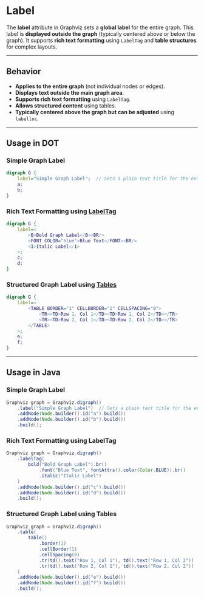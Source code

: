 # Label

The **label** attribute in Graphviz sets a **global label** for the entire graph. This label is **displayed outside the graph** (typically centered above or below the graph). It supports **rich text formatting** using `LabelTag` and **table structures** for complex layouts.

------

## **Behavior**

- **Applies to the entire graph** (not individual nodes or edges).
- **Displays text outside the main graph area**.
- **Supports rich text formatting** using `LabelTag`.
- **Allows structured content** using tables.
- **Typically centered above the graph but can be adjusted** using `labelloc`.

------

## **Usage in DOT**

### **Simple Graph Label**

```dot
digraph G {
    label="Simple Graph Label";  // Sets a plain text title for the entire graph
    a;
    b;
}
```

### **Rich Text Formatting using [LabelTag](../LabelTag.md)**

```dot
digraph G {
    label=<
        <B>Bold Graph Label</B><BR/>
        <FONT COLOR="blue">Blue Text</FONT><BR/>
        <I>Italic Label</I>
    >;
    c;
    d;
}
```

### **Structured Graph Label using [Tables](../Table.md)**

```dot
digraph G {
    label=<
        <TABLE BORDER="1" CELLBORDER="1" CELLSPACING="0">
            <TR><TD>Row 1, Col 1</TD><TD>Row 1, Col 2</TD></TR>
            <TR><TD>Row 2, Col 1</TD><TD>Row 2, Col 2</TD></TR>
        </TABLE>
    >;
    e;
    f;
}
```

------

## **Usage in Java**

### **Simple Graph Label**

```java
Graphviz graph = Graphviz.digraph()
    .label("Simple Graph Label")  // Sets a plain text title for the entire graph
    .addNode(Node.builder().id("a").build())
    .addNode(Node.builder().id("b").build())
    .build();
```

### **Rich Text Formatting using LabelTag**

```java
Graphviz graph = Graphviz.digraph()
    .labelTag(
        bold("Bold Graph Label").br()
            .font("Blue Text", fontAttrs().color(Color.BLUE)).br()
            .italic("Italic Label")
    )
    .addNode(Node.builder().id("c").build())
    .addNode(Node.builder().id("d").build())
    .build();
```

### **Structured Graph Label using Tables**

```java
Graphviz graph = Graphviz.digraph()
    .table(
        table()
            .border(1)
            .cellBorder(1)
            .cellSpacing(0)
            .tr(td().text("Row 1, Col 1"), td().text("Row 1, Col 2"))
            .tr(td().text("Row 2, Col 1"), td().text("Row 2, Col 2"))
    )
    .addNode(Node.builder().id("e").build())
    .addNode(Node.builder().id("f").build())
    .build();
```